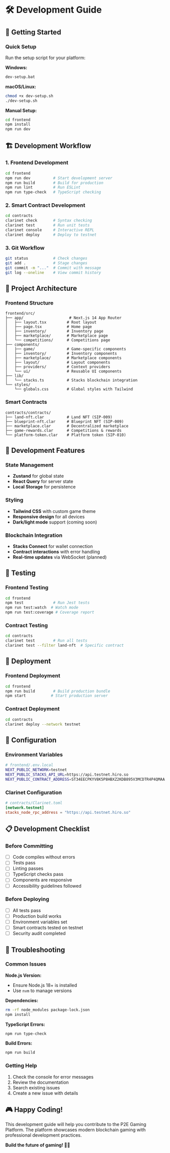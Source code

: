 # 🛠️ Development Guide

## 🚀 Getting Started

### Quick Setup
Run the setup script for your platform:

**Windows:**
```bash
dev-setup.bat
```

**macOS/Linux:**
```bash
chmod +x dev-setup.sh
./dev-setup.sh
```

**Manual Setup:**
```bash
cd frontend
npm install
npm run dev
```

## 🏗️ Development Workflow

### 1. Frontend Development
```bash
cd frontend
npm run dev          # Start development server
npm run build        # Build for production
npm run lint         # Run ESLint
npm run type-check   # TypeScript checking
```

### 2. Smart Contract Development
```bash
cd contracts
clarinet check       # Syntax checking
clarinet test        # Run unit tests
clarinet console     # Interactive REPL
clarinet deploy      # Deploy to testnet
```

### 3. Git Workflow
```bash
git status           # Check changes
git add .            # Stage changes
git commit -m "..."  # Commit with message
git log --oneline    # View commit history
```

## 📁 Project Architecture

### Frontend Structure
```
frontend/src/
├── app/                    # Next.js 14 App Router
│   ├── layout.tsx         # Root layout
│   ├── page.tsx           # Home page
│   ├── inventory/         # Inventory page
│   ├── marketplace/       # Marketplace page
│   └── competitions/      # Competitions page
├── components/
│   ├── game/              # Game-specific components
│   ├── inventory/         # Inventory components
│   ├── marketplace/       # Marketplace components
│   ├── layout/            # Layout components
│   ├── providers/         # Context providers
│   └── ui/                # Reusable UI components
├── lib/
│   └── stacks.ts          # Stacks blockchain integration
└── styles/
    └── globals.css        # Global styles with Tailwind
```

### Smart Contracts
```
contracts/contracts/
├── land-nft.clar          # Land NFT (SIP-009)
├── blueprint-nft.clar     # Blueprint NFT (SIP-009)
├── marketplace.clar       # Decentralized marketplace
├── game-rewards.clar      # Competitions & rewards
└── platform-token.clar    # Platform token (SIP-010)
```

## 🎯 Development Features

### State Management
- **Zustand** for global state
- **React Query** for server state
- **Local Storage** for persistence

### Styling
- **Tailwind CSS** with custom game theme
- **Responsive design** for all devices
- **Dark/light mode** support (coming soon)

### Blockchain Integration
- **Stacks Connect** for wallet connection
- **Contract interactions** with error handling
- **Real-time updates** via WebSocket (planned)

## 🧪 Testing

### Frontend Testing
```bash
cd frontend
npm test             # Run Jest tests
npm run test:watch  # Watch mode
npm run test:coverage # Coverage report
```

### Contract Testing
```bash
cd contracts
clarinet test        # Run all tests
clarinet test --filter land-nft  # Specific contract
```

## 🚀 Deployment

### Frontend Deployment
```bash
cd frontend
npm run build        # Build production bundle
npm start           # Start production server
```

### Contract Deployment
```bash
cd contracts
clarinet deploy --network testnet
```

## 🔧 Configuration

### Environment Variables
```bash
# frontend/.env.local
NEXT_PUBLIC_NETWORK=testnet
NEXT_PUBLIC_STACKS_API_URL=https://api.testnet.hiro.so
NEXT_PUBLIC_CONTRACT_ADDRESS=ST34EECPKYV8K5P8HBXZ2KDB895V3MCDTR4P4QMAA
```

### Clarinet Configuration
```toml
# contracts/Clarinet.toml
[network.testnet]
stacks_node_rpc_address = "https://api.testnet.hiro.so"
```

## 📋 Development Checklist

### Before Committing
- [ ] Code compiles without errors
- [ ] Tests pass
- [ ] Linting passes
- [ ] TypeScript checks pass
- [ ] Components are responsive
- [ ] Accessibility guidelines followed

### Before Deploying
- [ ] All tests pass
- [ ] Production build works
- [ ] Environment variables set
- [ ] Smart contracts tested on testnet
- [ ] Security audit completed

## 🐛 Troubleshooting

### Common Issues

**Node.js Version:**
- Ensure Node.js 18+ is installed
- Use `nvm` to manage versions

**Dependencies:**
```bash
rm -rf node_modules package-lock.json
npm install
```

**TypeScript Errors:**
```bash
npm run type-check
```

**Build Errors:**
```bash
npm run build
```

### Getting Help
1. Check the console for error messages
2. Review the documentation
3. Search existing issues
4. Create a new issue with details

## 🎮 Happy Coding!

This development guide will help you contribute to the P2E Gaming Platform. The platform showcases modern blockchain gaming with professional development practices.

**Build the future of gaming! 🚀✨**
